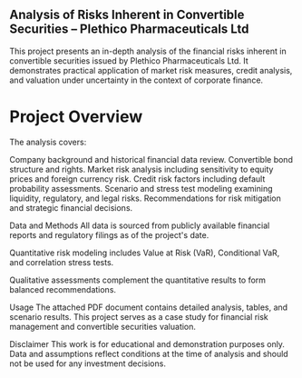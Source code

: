 ## Analysis of Risks Inherent in Convertible Securities – Plethico Pharmaceuticals Ltd
This project presents an in-depth analysis of the financial risks inherent in convertible securities issued by Plethico Pharmaceuticals Ltd. It demonstrates practical application of market risk measures, credit analysis, and valuation under uncertainty in the context of corporate finance.

# Project Overview
The analysis covers:

Company background and historical financial data review.
Convertible bond structure and rights.
Market risk analysis including sensitivity to equity prices and foreign currency risk.
Credit risk factors including default probability assessments.
Scenario and stress test modeling examining liquidity, regulatory, and legal risks.
Recommendations for risk mitigation and strategic financial decisions.

Data and Methods
All data is sourced from publicly available financial reports and regulatory filings as of the project's date.

Quantitative risk modeling includes Value at Risk (VaR), Conditional VaR, and correlation stress tests.

Qualitative assessments complement the quantitative results to form balanced recommendations.

Usage
The attached PDF document contains detailed analysis, tables, and scenario results.
This project serves as a case study for financial risk management and convertible securities valuation.

Disclaimer
This work is for educational and demonstration purposes only. Data and assumptions reflect conditions at the time of analysis and should not be used for any investment decisions.

